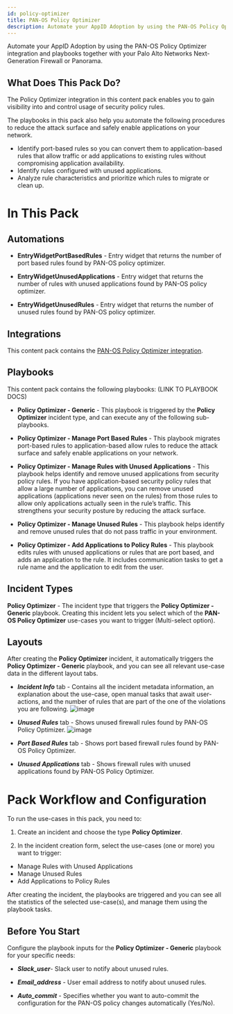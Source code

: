```yaml
---
id: policy-optimizer
title: PAN-OS Policy Optimizer
description: Automate your AppID Adoption by using the PAN-OS Policy Optimizer integration and playbooks together with your Palo Alto Networks Next-Generation Firewall or Panorama.
---
```


Automate your AppID Adoption by using the PAN-OS Policy Optimizer integration and playbooks together with your Palo Alto Networks Next-Generation Firewall or Panorama.

## What Does This Pack Do?
The Policy Optimizer integration in this content pack enables you to gain visibility into and control usage of security policy rules.

The playbooks in this pack also help you automate the following procedures to reduce the attack surface and safely enable applications on your network.

- Identify port-based rules so you can convert them to application-based rules that allow traffic or add applications to existing rules without compromising application availability.
- Identify rules configured with unused applications.
- Analyze rule characteristics and prioritize which rules to migrate or clean up.
 

# In This Pack
## Automations
- **EntryWidgetPortBasedRules** -  Entry widget that returns the number of port based rules found by PAN-OS policy optimizer.

- **EntryWidgetUnusedApplications** - Entry widget that returns the number of rules with unused applications found by PAN-OS policy optimizer.

- **EntryWidgetUnusedRules** - Entry widget that returns the number of unused rules found by PAN-OS policy optimizer.

## Integrations

This content pack contains the [PAN-OS Policy Optimizer integration](https://xsoar.pan.dev/docs/reference/integrations/pan-os-policy-optimizer).

## Playbooks
This content pack contains the following playbooks: (LINK TO PLAYBOOK DOCS)

- **Policy Optimizer - Generic** - This playbook is triggered by the **Policy Optimizer** incident type, and can execute any of the following sub-playbooks.

- **Policy Optimizer - Manage Port Based Rules** - This playbook migrates port-based rules to application-based allow rules to reduce the attack surface and safely enable applications on your network.

- **Policy Optimizer - Manage Rules with Unused Applications** - This playbook helps identify and remove unused applications from security policy rules. If you have application-based security policy rules that allow a large number of applications, you can remove unused applications (applications never seen on the rules) from those rules to allow only applications actually seen in the rule’s traffic. This strengthens your security posture by reducing the attack surface.

- **Policy Optimizer - Manage Unused Rules** - This playbook helps identify and remove unused rules that do not pass traffic in your environment.

- **Policy Optimizer - Add Applications to Policy Rules** - This playbook edits rules with unused applications or rules that are port based, and adds an application to the rule. It includes communication tasks to get a rule name and the application to edit from the user.

## Incident Types
**Policy Optimizer** - The incident type that triggers the **Policy Optimizer - Generic** playbook. Creating this incident lets you select which of the **PAN-OS Policy Optimizer** use-cases you want to trigger (Multi-select option).

## Layouts
After creating the **Policy Optimizer** incident, it automatically triggers the **Policy Optimizer - Generic** playbook, and you can see all relevant use-case data in the different layout tabs.

- _**Incident Info**_ tab - Contains all the incident metadata information, an explanation about the use-case, open manual tasks that await user-actions, and the number of rules that are part of the one of the violations you are following. 
![image](https://user-images.githubusercontent.com/43776787/145776941-f07d2965-86fd-4b5c-8512-1184ff66df77.png)

- _**Unused Rules**_ tab - Shows unused firewall rules found by PAN-OS Policy Optimizer.
![image](https://user-images.githubusercontent.com/43776787/145777037-b5ce1273-f17c-414a-9016-77831c139fed.png)

- _**Port Based Rules**_ tab - Shows port based firewall rules found by PAN-OS Policy Optimizer.

- _**Unused Applications**_ tab - Shows firewall rules with unused applications found by PAN-OS Policy Optimizer.

# Pack Workflow and Configuration
To run the use-cases in this pack, you need to:

1) Create an incident and choose the type **Policy Optimizer**.

2) In the incident creation form, select the use-cases (one or more) you want to trigger:

- Manage Rules with Unused Applications
- Manage Unused Rules
- Add Applications to Policy Rules

After creating the incident, the playbooks are triggered and you can see all the statistics of the selected use-case(s), and manage them using the playbook tasks.

## Before You Start
Configure the playbook inputs for the **Policy Optimizer - Generic** playbook for your specific needs:
- _**Slack_user**_- Slack user to notify about unused rules.

- _**Email_address**_ - User email address to notify about unused rules.

- _**Auto_commit**_ - Specifies whether you want to auto-commit the configuration for the PAN-OS policy changes automatically (Yes/No).
